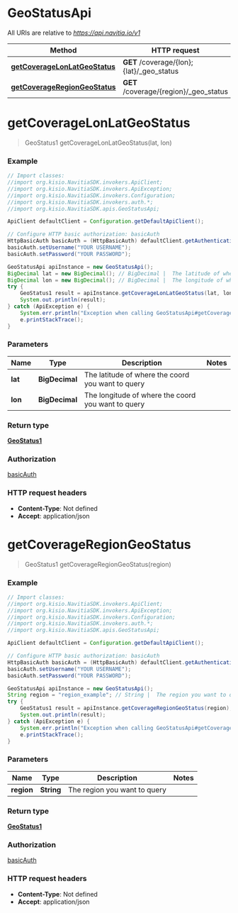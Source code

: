 # GeoStatusApi

All URIs are relative to *https://api.navitia.io/v1*

Method | HTTP request | Description
------------- | ------------- | -------------
[**getCoverageLonLatGeoStatus**](GeoStatusApi.md#getCoverageLonLatGeoStatus) | **GET** /coverage/{lon};{lat}/_geo_status | 
[**getCoverageRegionGeoStatus**](GeoStatusApi.md#getCoverageRegionGeoStatus) | **GET** /coverage/{region}/_geo_status | 


<a name="getCoverageLonLatGeoStatus"></a>
# **getCoverageLonLatGeoStatus**
> GeoStatus1 getCoverageLonLatGeoStatus(lat, lon)



### Example
```java
// Import classes:
//import org.kisio.NavitiaSDK.invokers.ApiClient;
//import org.kisio.NavitiaSDK.invokers.ApiException;
//import org.kisio.NavitiaSDK.invokers.Configuration;
//import org.kisio.NavitiaSDK.invokers.auth.*;
//import org.kisio.NavitiaSDK.apis.GeoStatusApi;

ApiClient defaultClient = Configuration.getDefaultApiClient();

// Configure HTTP basic authorization: basicAuth
HttpBasicAuth basicAuth = (HttpBasicAuth) defaultClient.getAuthentication("basicAuth");
basicAuth.setUsername("YOUR USERNAME");
basicAuth.setPassword("YOUR PASSWORD");

GeoStatusApi apiInstance = new GeoStatusApi();
BigDecimal lat = new BigDecimal(); // BigDecimal |  The latitude of where the coord you want to query
BigDecimal lon = new BigDecimal(); // BigDecimal |  The longitude of where the coord you want to query
try {
    GeoStatus1 result = apiInstance.getCoverageLonLatGeoStatus(lat, lon);
    System.out.println(result);
} catch (ApiException e) {
    System.err.println("Exception when calling GeoStatusApi#getCoverageLonLatGeoStatus");
    e.printStackTrace();
}
```

### Parameters

Name | Type | Description  | Notes
------------- | ------------- | ------------- | -------------
 **lat** | **BigDecimal**|  The latitude of where the coord you want to query |
 **lon** | **BigDecimal**|  The longitude of where the coord you want to query |

### Return type

[**GeoStatus1**](GeoStatus1.md)

### Authorization

[basicAuth](../README.md#basicAuth)

### HTTP request headers

 - **Content-Type**: Not defined
 - **Accept**: application/json

<a name="getCoverageRegionGeoStatus"></a>
# **getCoverageRegionGeoStatus**
> GeoStatus1 getCoverageRegionGeoStatus(region)



### Example
```java
// Import classes:
//import org.kisio.NavitiaSDK.invokers.ApiClient;
//import org.kisio.NavitiaSDK.invokers.ApiException;
//import org.kisio.NavitiaSDK.invokers.Configuration;
//import org.kisio.NavitiaSDK.invokers.auth.*;
//import org.kisio.NavitiaSDK.apis.GeoStatusApi;

ApiClient defaultClient = Configuration.getDefaultApiClient();

// Configure HTTP basic authorization: basicAuth
HttpBasicAuth basicAuth = (HttpBasicAuth) defaultClient.getAuthentication("basicAuth");
basicAuth.setUsername("YOUR USERNAME");
basicAuth.setPassword("YOUR PASSWORD");

GeoStatusApi apiInstance = new GeoStatusApi();
String region = "region_example"; // String |  The region you want to query
try {
    GeoStatus1 result = apiInstance.getCoverageRegionGeoStatus(region);
    System.out.println(result);
} catch (ApiException e) {
    System.err.println("Exception when calling GeoStatusApi#getCoverageRegionGeoStatus");
    e.printStackTrace();
}
```

### Parameters

Name | Type | Description  | Notes
------------- | ------------- | ------------- | -------------
 **region** | **String**|  The region you want to query |

### Return type

[**GeoStatus1**](GeoStatus1.md)

### Authorization

[basicAuth](../README.md#basicAuth)

### HTTP request headers

 - **Content-Type**: Not defined
 - **Accept**: application/json

